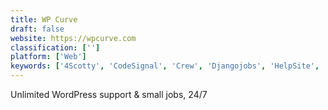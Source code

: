 ```yaml
---
title: WP Curve
draft: false 
website: https://wpcurve.com
classification: ['']
platform: ['Web']
keywords: ['4Scotty', 'CodeSignal', 'Crew', 'Djangojobs', 'HelpSite', 'OfferZen', 'Robot Ninja', 'SkipFlag', 'Support Hero', 'Tictail', 'Toptal', 'Upwork', 'WooGuru', 'Zlott']
---
```

Unlimited WordPress support & small jobs, 24/7